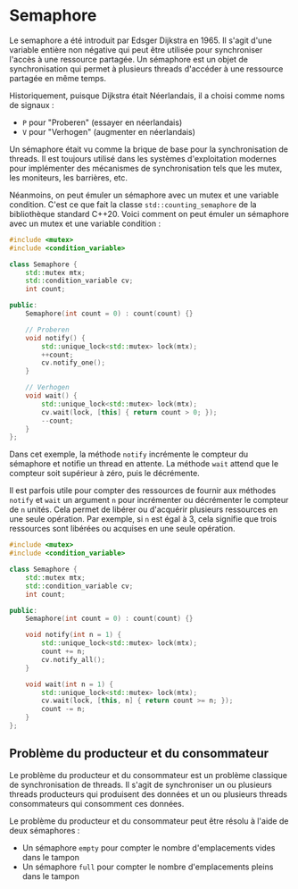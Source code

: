 # Semaphore

Le semaphore a été introduit par Edsger Dijkstra en 1965. Il s'agit d'une variable entière non négative qui peut être utilisée pour synchroniser l'accès à une ressource partagée. Un sémaphore est un objet de synchronisation qui permet à plusieurs threads d'accéder à une ressource partagée en même temps.

Historiquement, puisque Dijkstra était Néerlandais, il a choisi comme noms de signaux :

- `P` pour "Proberen" (essayer en néerlandais)
- `V` pour "Verhogen" (augmenter en néerlandais)

Un sémaphore était vu comme la brique de base pour la synchronisation de threads. Il est toujours utilisé dans les systèmes d'exploitation modernes pour implémenter des mécanismes de synchronisation tels que les mutex, les moniteurs, les barrières, etc.

Néanmoins, on peut émuler un sémaphore avec un mutex et une variable condition. C'est ce que fait la classe `std::counting_semaphore` de la bibliothèque standard C++20. Voici comment on peut émuler un sémaphore avec un mutex et une variable condition :

```cpp
#include <mutex>
#include <condition_variable>

class Semaphore {
    std::mutex mtx;
    std::condition_variable cv;
    int count;

public:
    Semaphore(int count = 0) : count(count) {}

    // Proberen
    void notify() {
        std::unique_lock<std::mutex> lock(mtx);
        ++count;
        cv.notify_one();
    }

    // Verhogen
    void wait() {
        std::unique_lock<std::mutex> lock(mtx);
        cv.wait(lock, [this] { return count > 0; });
        --count;
    }
};
```

Dans cet exemple, la méthode `notify` incrémente le compteur du sémaphore et notifie un thread en attente. La méthode `wait` attend que le compteur soit supérieur à zéro, puis le décrémente.

Il est parfois utile pour compter des ressources de fournir aux méthodes `notify` et `wait` un argument `n` pour incrémenter ou décrémenter le compteur de `n` unités. Cela permet de libérer ou d'acquérir plusieurs ressources en une seule opération. Par exemple, si `n` est égal à 3, cela signifie que trois ressources sont libérées ou acquises en une seule opération.

```cpp
#include <mutex>
#include <condition_variable>

class Semaphore {
    std::mutex mtx;
    std::condition_variable cv;
    int count;

public:
    Semaphore(int count = 0) : count(count) {}

    void notify(int n = 1) {
        std::unique_lock<std::mutex> lock(mtx);
        count += n;
        cv.notify_all();
    }

    void wait(int n = 1) {
        std::unique_lock<std::mutex> lock(mtx);
        cv.wait(lock, [this, n] { return count >= n; });
        count -= n;
    }
};
```

## Problème du producteur et du consommateur

Le problème du producteur et du consommateur est un problème classique de synchronisation de threads. Il s'agit de synchroniser un ou plusieurs threads producteurs qui produisent des données et un ou plusieurs threads consommateurs qui consomment ces données.

Le problème du producteur et du consommateur peut être résolu à l'aide de deux sémaphores :

- Un sémaphore `empty` pour compter le nombre d'emplacements vides dans le tampon
- Un sémaphore `full` pour compter le nombre d'emplacements pleins dans le tampon